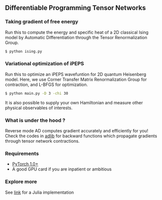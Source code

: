 ## Differentiable Programming Tensor Networks

### Taking gradient of free energy

Run this to compute the energy and specific heat of a 2D classical Ising model by Automatic Differentiation through the Tensor Renormalization Group.


```bash
$ python ising.py 
```

### Variational optimization of iPEPS

Run this to optimize an iPEPS wavefuntion for 2D quantum Heisenberg model. Here, we use Corner Transfer Matrix Renormalization Group for contraction, and L-BFGS for optimization. 


```bash
$ python main.py -D 3 -chi 30 
```

It is also possible to supply your own Hamiltonian and measure other physical observables of interests. 

### What is under the hood ?

Reverse mode AD computes gradient accurately and efficiently for you! Check the codes in [adlib](https://github.com/wangleiphy/tensorgrad/tree/master/rg/adlib) for backward functions which propagate gradients through tensor network contractions.  

### Requirements

* [PyTorch 1.0+](https://pytorch.org/)
* A good GPU card if you are inpatient or ambitious 

### Explore more

See [link]() for a Julia implementation



